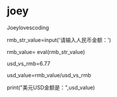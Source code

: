 # joey
Joeylovescoding

rmb_str_value=input('请输入人民币金额：')

rmb_value= eval(rmb_str_value)

usd_vs_rmb=6.77

usd_value=rmb_value/usd_vs_rmb

print("美元USD金额是：",usd_value)

